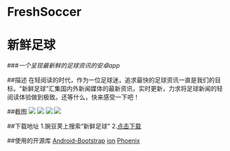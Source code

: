 # FreshSoccer
# 新鲜足球
###*一个呈现最新鲜的足球资讯的安卓app*

##描述
在轻阅读的时代，作为一位足球迷，追求最快的足球资讯一直是我们的目标。“新鲜足球”汇集国内外新闻媒体的最新资讯，实时更新，力求将足球新闻的轻阅读体验做到极致。还等什么，快来感受一下吧！

##截图
![](http://img.wdjimg.com/mms/screenshot/b/b6/21db531539f634989854a7080b63db6b_320_570.jpeg)
![](http://img.wdjimg.com/mms/screenshot/d/1e/0f45ba4da1e80c554742725254efe1ed_320_570.jpeg)
![](http://img.wdjimg.com/mms/screenshot/a/e2/03eb3f689e0683c4a7fb7325ad0b9e2a_320_570.jpeg)
![](http://img.wdjimg.com/mms/screenshot/b/30/f95c46e48e76eec8ee1c9555f924e30b_320_570.jpeg)

##下载地址
1.豌豆荚上搜索“新鲜足球”
2.[点击下载](http://www.wandoujia.com/apps/com.example.root.freshsoccernews)

##使用的开源库
[Android-Bootstrap](https://github.com/Bearded-Hen/Android-Bootstrap)
[ion](https://github.com/koush/ion)
[Phoenix](https://github.com/Yalantis/Phoenix)
